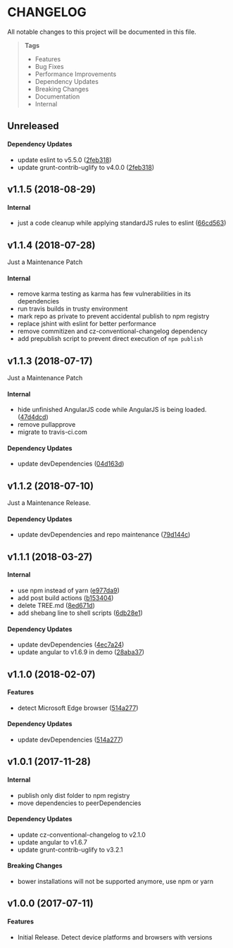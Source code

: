 # CHANGELOG

All notable changes to this project will be documented in this file.

> **Tags**
> - Features
> - Bug Fixes
> - Performance Improvements
> - Dependency Updates
> - Breaking Changes
> - Documentation
> - Internal

## Unreleased

#### Dependency Updates

* update eslint to v5.5.0 ([2feb318](https://github.com/Sibiraj-S/ng-browser-detector/commit/2feb318))
* update grunt-contrib-uglify to v4.0.0 ([2feb318](https://github.com/Sibiraj-S/ng-browser-detector/commit/2feb318))

## v1.1.5 (2018-08-29)

#### Internal

* just a code cleanup while applying standardJS rules to eslint ([66cd563](https://github.com/Sibiraj-S/ng-browser-detector/commit/66cd563))

## v1.1.4 (2018-07-28)

Just a Maintenance Patch

#### Internal

* remove karma testing as karma has few vulnerabilities in its dependencies
* run travis builds in trusty environment
* mark repo as private to prevent accidental publish to npm registry
* replace jshint with eslint for better performance
* remove commitizen and cz-conventional-changelog dependency
* add prepublish script to prevent direct execution of `npm publish`

## v1.1.3 (2018-07-17)

Just a Maintenance Patch

#### Internal

* hide unfinished AngularJS code while AngularJS is being loaded. ([47d4dcd](https://github.com/Sibiraj-S/ng-browser-detector/commit/47d4dcd))
* remove pullapprove
* migrate to travis-ci.com

#### Dependency Updates

* update devDependencies ([04d163d](https://github.com/Sibiraj-S/ng-browser-detector/commit/04d163d))

## v1.1.2 (2018-07-10)

Just a Maintenance Release.

#### Dependency Updates

* update devDependencies and repo maintenance ([79d144c](https://github.com/Sibiraj-S/ng-browser-detector/commit/79d144c))

## v1.1.1 (2018-03-27)

#### Internal

* use npm instead of yarn ([e977da9](https://github.com/Sibiraj-S/ng-browser-detector/commit/e977da9))
* add post build actions ([b153404](https://github.com/Sibiraj-S/ng-browser-detector/commit/b153404))
* delete TREE.md ([8ed671d](https://github.com/Sibiraj-S/ng-browser-detector/commit/8ed671d))
* add shebang line to shell scripts ([6db28e1](https://github.com/Sibiraj-S/ng-browser-detector/commit/6db28e1))

#### Dependency Updates

* update devDependencies ([4ec7a24](https://github.com/Sibiraj-S/ng-browser-detector/commit/4ec7a24))
* update angular to v1.6.9 in demo ([28aba37](https://github.com/Sibiraj-S/ng-browser-detector/commit/28aba37))

## v1.1.0 (2018-02-07)

#### Features

* detect Microsoft Edge browser ([514a277](https://github.com/Sibiraj-S/ng-browser-detector/commit/514a277))

#### Dependency Updates 

* update devDependencies ([514a277](https://github.com/Sibiraj-S/ng-browser-detector/commit/514a277))

## v1.0.1 (2017-11-28)

#### Internal

* publish only dist folder to npm registry
* move dependencies to peerDependencies

#### Dependency Updates

* update cz-conventional-changelog to v2.1.0
* update angular to v1.6.7
* update grunt-contrib-uglify to v3.2.1

#### Breaking Changes

* bower installations will not be supported anymore, use npm or yarn

## v1.0.0 (2017-07-11)

#### Features

* Initial Release. Detect device platforms and browsers with versions
